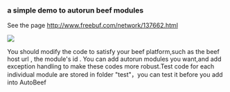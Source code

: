 ### a simple demo to autorun beef modules

See the page http://www.freebuf.com/network/137662.html

![](https://raw.githubusercontent.com/ssooking/AutoBeef/master/autobeef.png) 

You should modify the code to satisfy your beef platform,such as the beef host url , the module's id . You can add autorun modules you want,and add exception handling to make these codes more robust.Test code for each individual module are stored in folder "test"，you can test it before you add into AutoBeef
